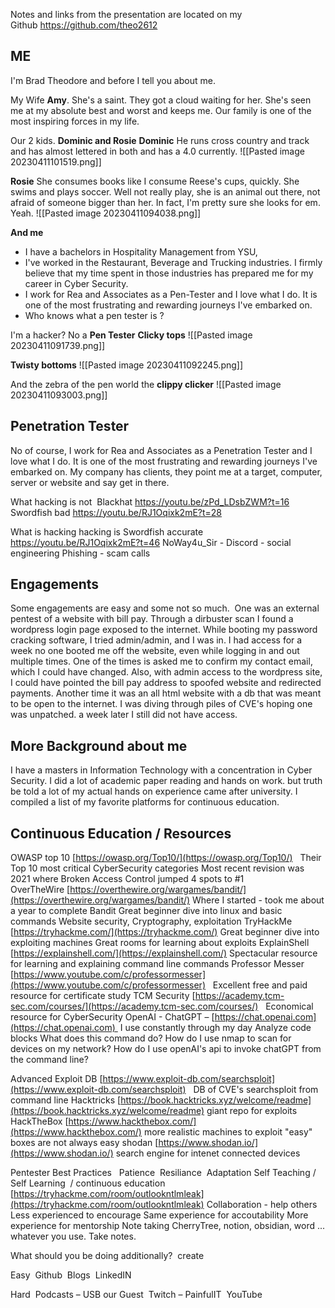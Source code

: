 Notes and links from the presentation are located on my Github https://github.com/theo2612  

## ME
I'm Brad Theodore and before I tell you about me. 

My Wife
**Amy**. She's a saint. They got a cloud waiting for her. She's seen me at my absolute best and worst and keeps me. Our family is one of the most inspiring forces in my life. 

Our 2 kids. **Dominic and Rosie**
**Dominic** 
He runs cross country and track and has almost lettered in both and has a 4.0 currently. 
![[Pasted image 20230411101519.png]]

**Rosie** 
She consumes books like I consume Reese's cups, quickly. She swims and plays soccer. Well not really play, she is an animal out there, not afraid of someone bigger than her. In fact, I'm pretty sure she looks for em. Yeah.
![[Pasted image 20230411094038.png]]

**And me** 
- I have a bachelors in Hospitality Management from YSU,
- I've worked in the Restaurant, Beverage and Trucking industries. I firmly believe that my time spent in those industries has prepared me for my career in Cyber Security. 
- I work for Rea and Associates as a Pen-Tester and I love what I do. It is one of the most frustrating and rewarding journeys I've embarked on. 
- Who knows what a pen tester is ? 







I'm a hacker? No a **Pen Tester**
 **Clicky tops**
 ![[Pasted image 20230411091739.png]] 

**Twisty bottoms**
![[Pasted image 20230411092245.png]]

And the zebra of the pen world the **clippy clicker** 
![[Pasted image 20230411093003.png]]

## Penetration Tester 
No of course, I work for Rea and Associates as a Penetration Tester and I love what I do. It is one of the most frustrating and rewarding journeys I've embarked on. My company has clients, they point me at a target, computer, server or website and say get in there. 

What hacking is not 
Blackhat https://youtu.be/zPd_LDsbZWM?t=16
Swordfish bad https://youtu.be/RJ1Oqixk2mE?t=28

What is hacking hacking is
Swordfish accurate https://youtu.be/RJ1Oqixk2mE?t=46
NoWay4u_Sir - Discord - social engineering
Phishing - scam calls

## Engagements
Some engagements are easy and some not so much. 
One was an external pentest of a website with bill pay. 
Through a dirbuster scan I found a wordpress login page exposed to the internet.
While booting my password cracking software, I tried admin/admin, and I was in. 
I had access for a week no one booted me off the website, even while logging in and out multiple times. One of the times is asked me to confirm my contact email, which I could have changed. 
Also, with admin access to the wordpress site, I could have pointed the bill pay address to spoofed website and redirected payments. 
Another time it was an all html website with a db that was meant to be open to the internet. I was diving through piles of CVE's hoping one was unpatched. a week later I still did not have access. 

## More Background about me
I have a masters in Information Technology with a concentration in Cyber Security. I did a lot of academic paper reading and hands on work. but truth be told a lot of my actual hands on experience came after university.
I compiled a list of my favorite platforms for continuous education. 

## Continuous Education / Resources
OWASP top 10 [https://owasp.org/Top10/](https://owasp.org/Top10/)  
	Their Top 10 most critical CyberSecurity categories
	Most recent revision was 2021 where Broken Access Control jumped 4 spots to #1
OverTheWire [https://overthewire.org/wargames/bandit/](https://overthewire.org/wargames/bandit/)
	Where I started - took me about a year to complete Bandit
	Great beginner dive into linux and basic commands
	Website security, Cryptography, exploitation
TryHackMe [https://tryhackme.com/](https://tryhackme.com/) 
	Great beginner dive into exploiting machines
	Great rooms for learning about exploits 
ExplainShell [https://explainshell.com/](https://explainshell.com/) 
	Spectacular resource for learning and explaining command line commands
Professor Messer [https://www.youtube.com/c/professormesser](https://www.youtube.com/c/professormesser)  
	Excellent free and paid resource for certificate study
TCM Security [https://academy.tcm-sec.com/courses/](https://academy.tcm-sec.com/courses/)  
	Economical resource for CyberSecurity
OpenAI - ChatGPT – [https://chat.openai.com](https://chat.openai.com) 
	I use constantly through my day
	Analyze code blocks
	What does this command do?
	How do I use nmap to scan for devices on my network?
	How do I use openAI's api to invoke chatGPT from the command line?

Advanced
Exploit DB [https://www.exploit-db.com/searchsploit](https://www.exploit-db.com/searchsploit)  
	DB of CVE's
	searchsploit from command line
Hacktricks [https://book.hacktricks.xyz/welcome/readme](https://book.hacktricks.xyz/welcome/readme)
	giant repo for exploits 
HackTheBox [https://www.hackthebox.com/](https://www.hackthebox.com/)
	more realistic machines to exploit
	"easy" boxes are not always easy
shodan [https://www.shodan.io/](https://www.shodan.io/)
	search engine for intenet connected devices

Pentester Best Practices  
Patience 
Resiliance 
Adaptation
Self Teaching / Self Learning  / continuous education  [https://tryhackme.com/room/outlookntlmleak](https://tryhackme.com/room/outlookntlmleak)
Collaboration - help others
	Less experienced to encourage
	Same experience for accoutability
	More experience for mentorship
Note taking
	CherryTree, notion, obsidian, word ... 
	whatever you use. Take notes. 

What should you be doing additionally? 
create

Easy 
	Github 
	Blogs 
	LinkedIN 

Hard 
	Podcasts – USB our Guest 
	Twitch – PainfulIT 
	YouTube 
